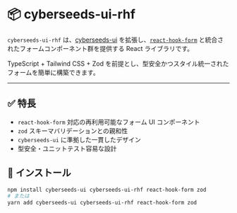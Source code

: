 # 📦 cyberseeds-ui-rhf

`cyberseeds-ui-rhf` は、[cyberseeds-ui](https://github.com/cyberseeds/cyberseeds-ui) を拡張し、[`react-hook-form`](https://react-hook-form.com/) と統合されたフォームコンポーネント群を提供する React ライブラリです。

TypeScript + Tailwind CSS + Zod を前提とし、型安全かつスタイル統一されたフォームを簡単に構築できます。

---

## ✅ 特長

- `react-hook-form` 対応の再利用可能なフォーム UI コンポーネント
- `zod` スキーマバリデーションとの親和性
- `cyberseeds-ui` に準拠した一貫したデザイン
- 型安全・ユニットテスト容易な設計

## 🚀 インストール

```bash
npm install cyberseeds-ui cyberseeds-ui-rhf react-hook-form zod
# または
yarn add cyberseeds-ui cyberseeds-ui-rhf react-hook-form zod
```
